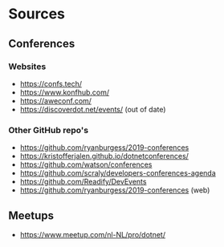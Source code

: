 # Sources

## Conferences

### Websites
- https://confs.tech/
- https://www.konfhub.com/
- https://aweconf.com/
- https://discoverdot.net/events/ (out of date)

### Other GitHub repo's
- https://github.com/ryanburgess/2019-conferences
- https://kristofferjalen.github.io/dotnetconferences/
- https://github.com/watson/conferences
- https://github.com/scraly/developers-conferences-agenda 
- https://github.com/Readify/DevEvents
- https://github.com/ryanburgess/2019-conferences (web)

## Meetups
- https://www.meetup.com/nl-NL/pro/dotnet/
